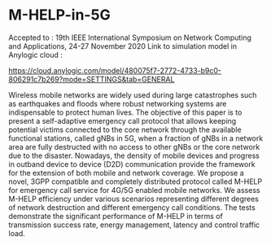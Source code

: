 # M-HELP-in-5G
Accepted to : 19th IEEE International Symposium on Network Computing and Applications, 24-27 November 2020
Link to simulation model in Anylogic cloud : 

https://cloud.anylogic.com/model/480075f7-2772-4733-b9c0-806291c7b269?mode=SETTINGS&tab=GENERAL

Wireless mobile networks are widely used during large catastrophes such as earthquakes and floods where robust networking systems are indispensable to protect human lives.
The objective of this paper is to present a self-adaptive emergency call protocol that allows keeping potential victims connected to the core network through the available functional stations, called gNBs in 5G, when a fraction of gNBs in a network area are fully destructed with no access to other gNBs or the core network due to the disaster.
Nowadays, the density of mobile devices and progress in outband device to device (D2D) communication provide the framework for the extension of both mobile and
network coverage. We propose a novel, 3GPP compatible and completely distributed protocol called M-HELP for emergency call service for 4G/5G enabled mobile networks.
We assess M-HELP efficiency under various scenarios representing different degrees of network destruction and different emergency call conditions. The tests demonstrate the significant performance of M-HELP in terms of transmission success rate, energy management, latency and control traffic load.
